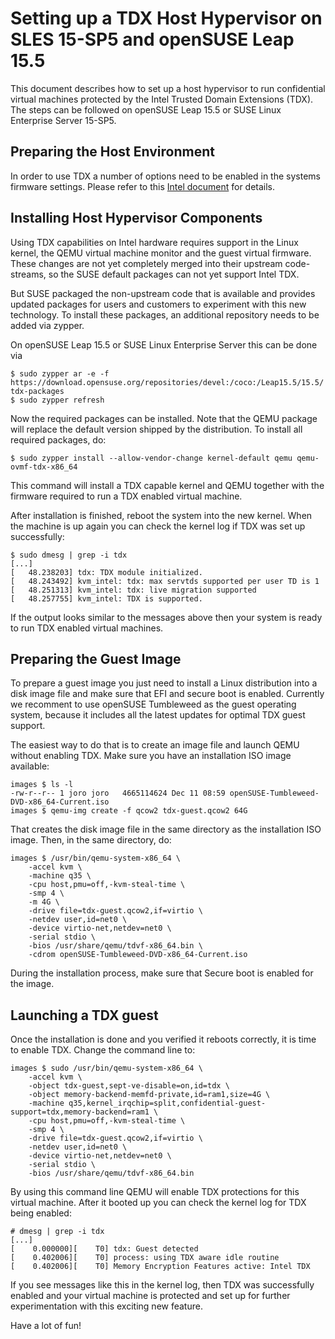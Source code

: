 # Setting up a TDX Host Hypervisor on SLES 15-SP5 and openSUSE Leap 15.5

This document describes how to set up a host hypervisor to run confidential
virtual machines protected by the Intel Trusted Domain Extensions (TDX). The
steps can be followed on openSUSE Leap 15.5 or SUSE Linux Enterprise Server
15-SP5.

## Preparing the Host Environment

In order to use TDX a number of options need to be enabled in the systems firmware settings. Please refer to this 
[Intel document](https://github.com/intel/tdx-linux/wiki/Instruction-to-set-up-TDX-host-and-guest#setup-tdx-host-in-bios)
for details.

## Installing Host Hypervisor Components

Using TDX capabilities on Intel hardware requires support in the Linux kernel,
the QEMU virtual machine monitor and the guest virtual firmware. These changes
are not yet completely merged into their upstream code-streams, so the SUSE
default packages can not yet support Intel TDX.

But SUSE packaged the non-upstream code that is available and provides updated
packages for users and customers to experiment with this new technology. To
install these packages, an additional repository needs to be added via zypper.

On openSUSE Leap 15.5 or SUSE Linux Enterprise Server this can be done via

```
$ sudo zypper ar -e -f https://download.opensuse.org/repositories/devel:/coco:/Leap15.5/15.5/ tdx-packages
$ sudo zypper refresh
```

Now the required packages can be installed. Note that the QEMU package will
replace the default version shipped by the distribution. To install all required
packages, do:

```
$ sudo zypper install --allow-vendor-change kernel-default qemu qemu-ovmf-tdx-x86_64
```

This command will install a TDX capable kernel and QEMU together with the
firmware required to run a TDX enabled virtual machine.

After installation is finished, reboot the system into the new kernel.  When
the machine is up again you can check the kernel log if TDX was set up
successfully:

```
$ sudo dmesg | grep -i tdx
[...]
[   48.238203] tdx: TDX module initialized.
[   48.243492] kvm_intel: tdx: max servtds supported per user TD is 1
[   48.251313] kvm_intel: tdx: live migration supported
[   48.257755] kvm_intel: TDX is supported.
```

If the output looks similar to the messages above then your system is ready to
run TDX enabled virtual machines.

## Preparing the Guest Image

To prepare a guest image you just need to install a Linux distribution
into a disk image file and make sure that EFI and secure boot is enabled.
Currently we recomment to use openSUSE Tumbleweed as the guest operating system,
because it includes all the latest updates for optimal TDX guest support.

The easiest way to do that is to create an image file and launch QEMU without
enabling TDX. Make sure you have an installation ISO image available:


```
images $ ls -l
-rw-r--r-- 1 joro joro   4665114624 Dec 11 08:59 openSUSE-Tumbleweed-DVD-x86_64-Current.iso
images $ qemu-img create -f qcow2 tdx-guest.qcow2 64G
```

That creates the disk image file in the same directory as the installation ISO
image. Then, in the same directory, do:

```
images $ /usr/bin/qemu-system-x86_64 \
	-accel kvm \
	-machine q35 \
	-cpu host,pmu=off,-kvm-steal-time \
	-smp 4 \
	-m 4G \
	-drive file=tdx-guest.qcow2,if=virtio \
	-netdev user,id=net0 \
	-device virtio-net,netdev=net0 \
	-serial stdio \
	-bios /usr/share/qemu/tdvf-x86_64.bin \
	-cdrom openSUSE-Tumbleweed-DVD-x86_64-Current.iso
```

During the installation process, make sure that Secure boot is enabled for the
image.

## Launching a TDX guest

Once the installation is done and you verified it reboots correctly, it is time
to enable TDX. Change the command line to:

```
images $ sudo /usr/bin/qemu-system-x86_64 \
	-accel kvm \
	-object tdx-guest,sept-ve-disable=on,id=tdx \
	-object memory-backend-memfd-private,id=ram1,size=4G \
	-machine q35,kernel_irqchip=split,confidential-guest-support=tdx,memory-backend=ram1 \
	-cpu host,pmu=off,-kvm-steal-time \
	-smp 4 \
	-drive file=tdx-guest.qcow2,if=virtio \
	-netdev user,id=net0 \
	-device virtio-net,netdev=net0 \
	-serial stdio \
	-bios /usr/share/qemu/tdvf-x86_64.bin
```

By using this command line QEMU will enable TDX protections for this virtual
machine. After it booted up you can check the kernel log for TDX being
enabled:

```
# dmesg | grep -i tdx
[...]
[    0.000000][    T0] tdx: Guest detected
[    0.402006][    T0] process: using TDX aware idle routine
[    0.402006][    T0] Memory Encryption Features active: Intel TDX
```

If you see messages like this in the kernel log, then TDX was successfully
enabled and your virtual machine is protected and set up for further
experimentation with this exciting new feature.

Have a lot of fun!
